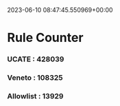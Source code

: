 2023-06-10 08:47:45.550969+00:00
# Rule Counter 
 ### UCATE : 428039

 ### Veneto : 108325

 ### Allowlist : 13929